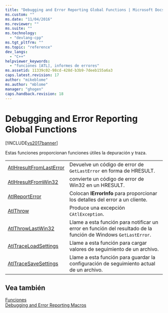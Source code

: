 ```yaml
---
title: "Debugging and Error Reporting Global Functions | Microsoft Docs"
ms.custom: ""
ms.date: "11/04/2016"
ms.reviewer: ""
ms.suite: ""
ms.technology: 
  - "devlang-cpp"
ms.tgt_pltfrm: ""
ms.topic: "reference"
dev_langs: 
  - "C++"
helpviewer_keywords: 
  - "funciones [ATL], informes de errores"
ms.assetid: 11339c02-98cd-428d-b3b9-7deeb155a6a3
caps.latest.revision: 17
author: "mikeblome"
ms.author: "mblome"
manager: "ghogen"
caps.handback.revision: 18
---
```

# Debugging and Error Reporting Global Functions
[!INCLUDE[vs2017banner](../../assembler/inline/includes/vs2017banner.md)]

Estas funciones proporcionan funciones útiles la depuración y traza.  
  
|||  
|-|-|  
|[AtlHresultFromLastError](../Topic/AtlHresultFromLastError.md)|Devuelve un código de error de `GetLastError` en forma de HRESULT.|  
|[AtlHresultFromWin32](../Topic/AtlHresultFromWin32.md)|convierte un código de error de Win32 en un HRESULT.|  
|[AtlReportError](../Topic/AtlReportError.md)|Colocan **IErrorInfo** para proporcionar los detalles del error a un cliente.|  
|[AtlThrow](../Topic/AtlThrow.md)|Produce una excepción `CAtlException`.|  
|[AtlThrowLastWin32](../Topic/AtlThrowLastWin32.md)|Llame a esta función para notificar un error en función del resultado de la función de Windows `GetLastError`.|  
|[AtlTraceLoadSettings](../../misc/atltraceloadsettings.md)|Llame a esta función para cargar valores de seguimiento de un archivo.|  
|[AtlTraceSaveSettings](../../misc/atltracesavesettings.md)|Llame a esta función para guardar la configuración de seguimiento actual de un archivo.|  
  
## Vea también  
 [Funciones](../../atl/reference/atl-functions.md)   
 [Debugging and Error Reporting Macros](../../atl/reference/debugging-and-error-reporting-macros.md)